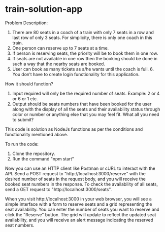 # train-solution-app

Problem Description:
1. There are 80 seats in a coach of a train with only 7 seats in a row and last row of only 3 seats. For
simplicity, there is only one coach in this train.
2. One person can reserve up to 7 seats at a time.
3. If person is reserving seats, the priority will be to book them in one row.
4. If seats are not available in one row then the booking should be done in such a way that the nearby
seats are booked.
5. User can book as many tickets as s/he wants until the coach is full. 6. You don’t have to create login
functionality for this application.

How it should function?
1. Input required will only be the required number of seats. Example: 2 or 4 or 6 or 1 etc.
2. Output should be seats numbers that have been booked for the user along with the display of all the
seats and their availability status through color or number or anything else that you may feel fit.
What all you need to submit?


This code is solution as NodeJs functions as per the conditions and functionality mentioned above.

To run the code:
1. Clone the repository.
2. Run the command "npm start"

Now you can use an HTTP client like Postman or cURL to interact with the API.
Send a POST request to "http://localhost:3000/reserve" with the desired number of seats in the request body,
and you will receive the booked seat numbers in the response.
To check the availability of all seats, send a GET request to "http://localhost:3000/seats".

When you visit http://localhost:3000 in your web browser, you will see a simple interface with a form to reserve seats and a grid representing the seat availability. You can enter the number of seats you want to reserve and click the "Reserve" button. The grid will update to reflect the updated seat availability, and you will receive an alert message indicating the reserved seat numbers.
